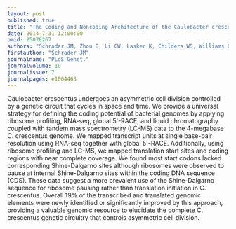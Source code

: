 ```yaml
---
layout: post
published: true
title: "The Coding and Noncoding Architecture of the Caulobacter crescentus Genome."
date: 2014-7-31 12:00:00
pmid: 25078267
authors: "Schrader JM, Zhou B, Li GW, Lasker K, Childers WS, Williams B, Long T, Crosson S, McAdams HH, Weissman JS, Shapiro L"
firstauthor: "Schrader JM"
journalname: "PLoS Genet."
journalvolume: 10
journalissue: 7
journalpages: e1004463
---
```


Caulobacter crescentus undergoes an asymmetric cell division controlled by a genetic circuit that cycles in space and time. We provide a universal strategy for defining the coding potential of bacterial genomes by applying ribosome profiling, RNA-seq, global 5'-RACE, and liquid chromatography coupled with tandem mass spectrometry (LC-MS) data to the 4-megabase C. crescentus genome. We mapped transcript units at single base-pair resolution using RNA-seq together with global 5'-RACE. Additionally, using ribosome profiling and LC-MS, we mapped translation start sites and coding regions with near complete coverage. We found most start codons lacked corresponding Shine-Dalgarno sites although ribosomes were observed to pause at internal Shine-Dalgarno sites within the coding DNA sequence (CDS). These data suggest a more prevalent use of the Shine-Dalgarno sequence for ribosome pausing rather than translation initiation in C. crescentus. Overall 19% of the transcribed and translated genomic elements were newly identified or significantly improved by this approach, providing a valuable genomic resource to elucidate the complete C. crescentus genetic circuitry that controls asymmetric cell division.